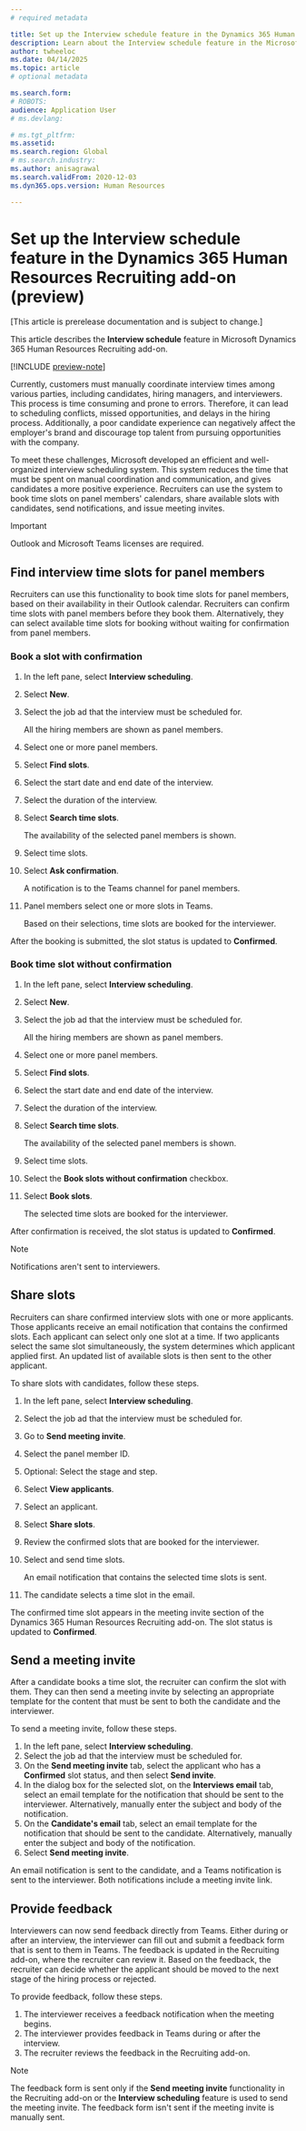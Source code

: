 ```yaml
---
# required metadata

title: Set up the Interview schedule feature in the Dynamics 365 Human Resources Recruiting add-on (preview)
description: Learn about the Interview schedule feature in the Microsoft Dynamics 365 Human Resources Recruiting add-on.
author: twheeloc
ms.date: 04/14/2025
ms.topic: article
# optional metadata

ms.search.form: 
# ROBOTS: 
audience: Application User
# ms.devlang: 

# ms.tgt_pltfrm: 
ms.assetid: 
ms.search.region: Global
# ms.search.industry: 
ms.author: anisagrawal
ms.search.validFrom: 2020-12-03
ms.dyn365.ops.version: Human Resources

---
```


# Set up the Interview schedule feature in the Dynamics 365 Human Resources Recruiting add-on (preview)

[This article is prerelease documentation and is subject to change.]

This article describes the **Interview schedule** feature in Microsoft Dynamics 365 Human Resources Recruiting add-on.

[!INCLUDE [preview-note](~/../shared-content/shared/preview-includes/preview-note-d365.md)]

Currently, customers must manually coordinate interview times among various parties, including candidates, hiring managers, and interviewers. This process is time consuming and prone to errors. Therefore, it can lead to scheduling conflicts, missed opportunities, and delays in the hiring process. Additionally, a poor candidate experience can negatively affect the employer's brand and discourage top talent from pursuing opportunities with the company.

To meet these challenges, Microsoft developed an efficient and well-organized interview scheduling system. This system reduces the time that must be spent on manual coordination and communication, and gives candidates a more positive experience. Recruiters can use the system to book time slots on panel members' calendars, share available slots with candidates, send notifications, and issue meeting invites.

> [!IMPORTANT]
> Outlook and Microsoft Teams licenses are required.

## Find interview time slots for panel members

Recruiters can use this functionality to book time slots for panel members, based on their availability in their Outlook calendar. Recruiters can confirm time slots with panel members before they book them. Alternatively, they can select available time slots for booking without waiting for confirmation from panel members.

### Book a slot with confirmation

1. In the left pane, select **Interview scheduling**.
1. Select **New**.
1. Select the job ad that the interview must be scheduled for.

    All the hiring members are shown as panel members.

1. Select one or more panel members.
1. Select **Find slots**.
1. Select the start date and end date of the interview.
1. Select the duration of the interview.
1. Select **Search time slots**.

    The availability of the selected panel members is shown.

1. Select time slots.
1. Select **Ask confirmation**.

    A notification is to the Teams channel for panel members.

1. Panel members select one or more slots in Teams. 

    Based on their selections, time slots are booked for the interviewer.

After the booking is submitted, the slot status is updated to **Confirmed**.

### Book time slot without confirmation

1. In the left pane, select **Interview scheduling**.
1. Select **New**.
1. Select the job ad that the interview must be scheduled for.

    All the hiring members are shown as panel members.

1. Select one or more panel members.
1. Select **Find slots**.
1. Select the start date and end date of the interview.
1. Select the duration of the interview.
1. Select **Search time slots**.

    The availability of the selected panel members is shown.

1. Select time slots.
1. Select the **Book slots without confirmation** checkbox.
1. Select **Book slots**.

    The selected time slots are booked for the interviewer.

After confirmation is received, the slot status is updated to **Confirmed**.

> [!NOTE]
> Notifications aren't sent to interviewers.

## Share slots

Recruiters can share confirmed interview slots with one or more applicants. Those applicants receive an email notification that contains the confirmed slots. Each applicant can select only one slot at a time. If two applicants select the same slot simultaneously, the system determines which applicant applied first. An updated list of available slots is then sent to the other applicant.

To share slots with candidates, follow these steps.

1. In the left pane, select **Interview scheduling**.
1. Select the job ad that the interview must be scheduled for.
1. Go to **Send meeting invite**.
1. Select the panel member ID.
1. Optional: Select the stage and step.
1. Select **View applicants**.
1. Select an applicant.
1. Select **Share slots**.
1. Review the confirmed slots that are booked for the interviewer.
1. Select and send time slots.

    An email notification that contains the selected time slots is sent.

1. The candidate selects a time slot in the email.

The confirmed time slot appears in the meeting invite section of the Dynamics 365 Human Resources Recruiting add-on. The slot status is updated to **Confirmed**.

## Send a meeting invite

After a candidate books a time slot, the recruiter can confirm the slot with them. They can then send a meeting invite by selecting an appropriate template for the content that must be sent to both the candidate and the interviewer.

To send a meeting invite, follow these steps.

1. In the left pane, select **Interview scheduling**.
1. Select the job ad that the interview must be scheduled for.
1. On the **Send meeting invite** tab, select the applicant who has a **Confirmed** slot status, and then select **Send invite**.
1. In the dialog box for the selected slot, on the **Interviews email** tab, select an email template for the notification that should be sent to the interviewer. Alternatively, manually enter the subject and body of the notification.
1. On the **Candidate's email** tab, select an email template for the notification that should be sent to the candidate. Alternatively, manually enter the subject and body of the notification.
1. Select **Send meeting invite**.

An email notification is sent to the candidate, and a Teams notification is sent to the interviewer. Both notifications include a meeting invite link.

## Provide feedback

Interviewers can now send feedback directly from Teams. Either during or after an interview, the interviewer can fill out and submit a feedback form that is sent to them in Teams. The feedback is updated in the Recruiting add-on, where the recruiter can review it. Based on the feedback, the recruiter can decide whether the applicant should be moved to the next stage of the hiring process or rejected.

To provide feedback, follow these steps.

1. The interviewer receives a feedback notification when the meeting begins.
1. The interviewer provides feedback in Teams during or after the interview.
1. The recruiter reviews the feedback in the Recruiting add-on.

> [!NOTE]
> The feedback form is sent only if the **Send meeting invite** functionality in the Recruiting add-on or the **Interview scheduling** feature is used to send the meeting invite. The feedback form isn't sent if the meeting invite is manually sent.
